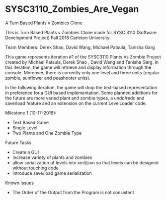 # SYSC3110_Zombies_Are_Vegan
A Turn Based Plants v Zombies Clone

This is Turn Based Plants v Zombies Clone made for SYSC 3110 (Software Development Project) Fall 2018 Carleton University.

Team Members: Derek Shao, David Wang, Michael Patsula, Tanisha Garg

This game represents iteration #1 of the SYSC3110 Plants Vs Zombie Project created by Michael Patsula, Derek Shao , David Wang and Tanisha Garg. In this iteration, the game will retrieve and display
information through the console. Moreover, there is currently only one level and three units (regular zombie, sunflower and peashooter units).

In the following iteration, the game will drop the text-based representation in preference for a GUI based implementation. Some planned additions for the future are more varied plant and zombie types, a undo/redo and save/load feature and an extension on the current LevelLoader code.

Milestone 1 (10-17-2018):
- Text Based Game
- Single Level
- Two Plants and One Zombie Type

Future Tasks
- Create a GUI
- Increase variety of plants and zombies
- allow serialization of levels into xml/json so that levels can be designed without touching code
- introduce save/load game serialization

Known Issues
- The Order of the Output from the Program is not consistent
